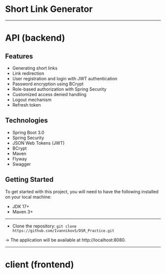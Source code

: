# Short Link Generator
----------------------------------------------------
# API (backend)

## Features
* Generating short links
* Link redirection
* User registration and login with JWT authentication
* Password encryption using BCrypt
* Role-based authorization with Spring Security
* Customized access denied handling
* Logout mechanism
* Refresh token

## Technologies
* Spring Boot 3.0
* Spring Security
* JSON Web Tokens (JWT)
* BCrypt
* Maven
* Flyway
* Swagger

## Getting Started
To get started with this project, you will need to have the following installed on your local machine:

* JDK 17+
* Maven 3+
--------------------------------------------------------
* Clone the repository: `git clone https://github.com/IvannikovS/DSR_Practice.git`

-> The application will be available at http://localhost:8080.

---------------------
# client (frontend)
